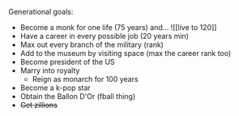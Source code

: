 Generational goals:
 - Become a monk for one life (75 years) and... ![[live to 120]]
 - Have a career in every possible job (20 years min)
 - Max out every branch of the military (rank)
 - Add to the museum by visiting space (max the career rank too)
 - Become president of the US
 - Marry into royalty
	 - Reign as monarch for 100 years
 - Become a k-pop star
 - Obtain the Ballon D'Or (fball thing)
 - ~~Get zillions~~